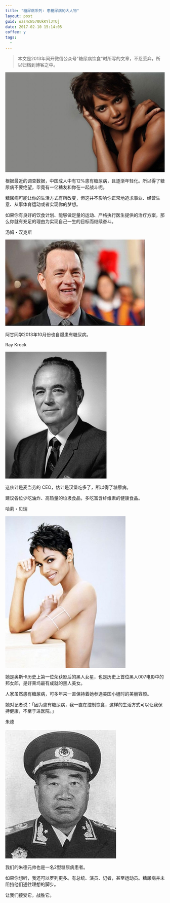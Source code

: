 ```yaml
---
title: "糖尿病系列: 患糖尿病的大人物"
layout: post
guid: oas4cW570UkKYlJTUj
date: 2017-02-10 15:14:05
coffee: y
tags:
  - 
---
```


> 本文是2013年间开微信公众号"糖尿病饮食"时所写的文章，不忍丢弃，所以归档到博客之中。

![](/media/files/2017/2017-02-10-people1.jpg)

根据最近的调查数据，中国成人中有12%患有糖尿病，且逐渐年轻化。所以得了糖尿病不要绝望，毕竟有一亿糖友和你在一起战斗呢。

糖尿病可能让你的生活方式有所改变，但这并不影响你正常地追求事业、经营生意、从事体育运动或者实现你的梦想。

如果你有良好的饮食计划、能够做足量的运动、严格执行医生提供的治疗方案，那么你就有充足的理由为实现自己一生的目标而继续奋斗。



汤姆・汉克斯

![](/media/files/2017/2017-02-10-people3.jpg)

阿甘同学2013年10月份也自爆患有糖尿病。


Ray Krock 

![](/media/files/2017/2017-02-10-people4.jpg)


这伙计是麦当劳的 CEO，估计是汉堡吃多了，所以得了糖尿病。

建议各位少吃油炸、高热量的垃圾食品，多吃富含纤维素的健康食品。


哈莉・贝瑞

![](/media/files/2017/2017-02-10-people2.jpg)

她是奥斯卡历史上第一位荣获影后的黑人女星，也是历史上首位黑人007电影中的邦女郎，是好莱坞最有成就的黑人美女。

人家虽然患有糖尿病，可多年来一直保持着她参选美国小姐时的美丽容颜。

她对记者说：「因为患有糖尿病，我一直在控制饮食，这样的生活方式可以让我保持健康，不至于进医院。」


朱德

![](/media/files/2017/2017-02-10-people5.jpg)

我们的朱德元帅也是一名2型糖尿病患者。



如果你想听，我还可以罗列更多。有总统、演员、记者，甚至运动员。糖尿病并未阻挡他们通往理想的脚步。

让我们接受它，战胜它。

